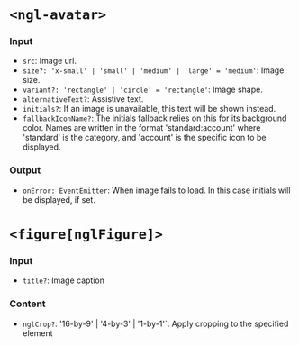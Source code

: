 # `<ngl-avatar>`

### Input
  * `src`: Image url.
  * `size?: 'x-small' | 'small' | 'medium' | 'large' = 'medium'`: Image size.
  * `variant?: 'rectangle' | 'circle' = 'rectangle'`: Image shape.
  * `alternativeText?`: Assistive text.
  * `initials?`: If an image is unavailable, this text will be shown instead.
  * `fallbackIconName?`: The initials fallback relies on this for its background color. Names are written in the format 'standard:account' where 'standard' is the category, and 'account' is the specific icon to be displayed.

### Output

  * `onError: EventEmitter`: When image fails to load. In this case initials will be displayed, if set.

# `<figure[nglFigure]>`

### Input
  * `title?`: Image caption

### Content

  * `nglCrop?`: '16-by-9' | '4-by-3' | '1-by-1'`: Apply cropping to the specified element

